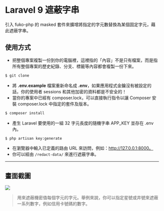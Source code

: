 # Laravel 9 遮蔽字串

引入 fuko-php 的 masked 套件來擴增將指定的字元數替換為某個固定字元，藉此遮蔽字串。

## 使用方式
- 把整個專案複製一份到你的電腦裡，這裡指的「內容」不是只有檔案，而是指所有整個專案的歷史紀錄、分支、標籤等內容都會複製一份下來。
```sh
$ git clone
```
- 將 __.env.example__ 檔案重新命名成 __.env__，如果應用程式金鑰沒有被設定的話，你的使用者 sessions 和其他加密的資料都是不安全的！
- 當你的專案中已經有 composer.lock，可以直接執行指令以讓 Composer 安裝 composer.lock 中指定的套件及版本。
```sh
$ composer install
```
- 產⽣ Laravel 要使用的一組 32 字元長度的隨機字串 APP_KEY 並存在 .env 內。
```sh
$ php artisan key:generate
```
- 在瀏覽器中輸入已定義的路由 URL 來訪問，例如：http://127.0.0.1:8000。
- 你可以經由 `/redact-data/` 來進行遮蔽字串。

----
## 畫面截圖
![](https://i.imgur.com/yZmnXQF.png)
> 用來遮蔽機密值每個字元的字元。舉例來說，你可以指定星號或井號來遮蔽一系列數字，例如信用卡號碼的數字。